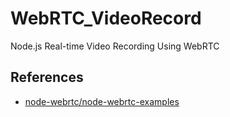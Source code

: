 # WebRTC_VideoRecord
Node.js Real-time Video Recording Using WebRTC



## References
- [node-webrtc/node-webrtc-examples](https://github.com/node-webrtc/node-webrtc-examples)